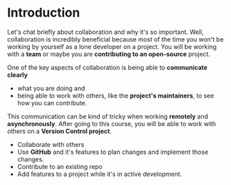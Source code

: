 # Introduction

Let's chat briefly about collaboration and why it's so important. Well, collaboration is incredibly beneficial because most of the time you won't be working by yourself as a lone developer on a project. You will be working with a **team** or maybe you are  **contributing to an open-source** project.

One of the key aspects of collaboration is being able to **communicate clearly**

- what you are doing and
- being able to work with others, like the **project's maintainers**, to see how you can contribute.

This communication can be kind of tricky when working **remotely** and **asynchronously**. After going to this course, you will be able to work with others on a **Version Control project**.

- Collaborate with others
- Use **GitHub** and it's features to plan changes and implement those changes.
- Contribute to an existing repo
- Add features to a project while it's in active development.
